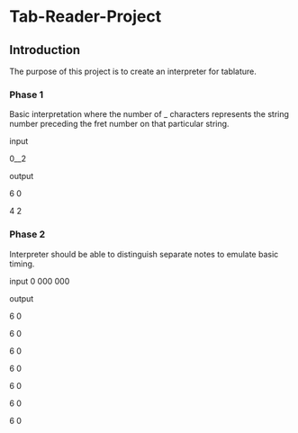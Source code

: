 # Tab-Reader-Project

## Introduction
The purpose of this project is to create an interpreter for tablature.

### Phase 1
Basic interpretation where the number of _ characters represents the
string number preceding the fret number on that particular string.

input 

0__2 

output

6 0

4 2

### Phase 2
Interpreter should be able to distinguish separate notes to emulate
basic timing.

input
0 000 000

output

6 0



6 0

6 0

6 0



6 0

6 0

6 0
